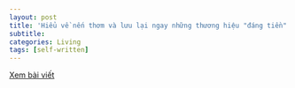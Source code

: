 ```yaml
---
layout: post
title: 'Hiểu về nến thơm và lưu lại ngay những thương hiệu "đáng tiền" này tại Việt Nam'
subtitle:
categories: Living
tags: [self-written]
---
```

[Xem bài viết](https://vietcetera.com/vn/hieu-ve-nen-thom-va-luu-lai-ngay-nhung-thuong-hieu-dang-tien-sau-tai-viet-nam)
